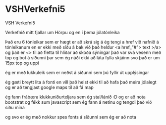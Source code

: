 # VSHVerkefni5
VSH Verkefni5


Verkefnið  mitt fjallar um Hörpu og en í þema jólatónleika

Það eru 6 tónleikar sem er hægt er að skrá sig á 
ég tengi a href við nafnið á tónleikanum en er ekki með síðu á bak við það heldur <a href_"#"> text >/a>
og það er <> til að fletta til hliðar að skoða sýningar
það var svá vesenn með top og bot á síðunni þar sem ég náði ekki að láta fylla skjáinn svo það er um 15px top og uppi 

ég er með lukkuleik sem er neðst á síðunni sem þú fyllir út upplýsingar

ég gæti breytt lita á fonti en vill það helst ekki til að hafa það meira jólalegt
og er að tengjast google maps til að fá map

ég fann frábæra klukkuniðurteljara sem ég stal/lánið :D
og er að nota bootstrat 
og fékk sum javascript sem ég fann á netinu og tengdi það við síðu mína 

og svo er ég með nokkur spes fonts á síðunni sem ég er að nota 
